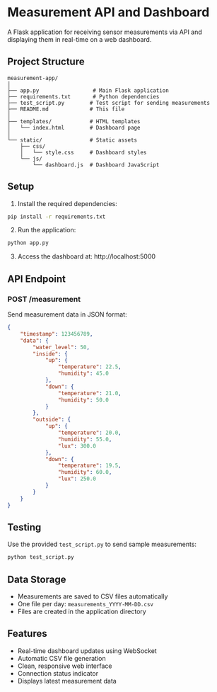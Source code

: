 # Measurement API and Dashboard

A Flask application for receiving sensor measurements via API and displaying them in real-time on a web dashboard.

## Project Structure

```
measurement-app/
│
├── app.py                 # Main Flask application
├── requirements.txt       # Python dependencies
├── test_script.py        # Test script for sending measurements
├── README.md             # This file
│
├── templates/            # HTML templates
│   └── index.html        # Dashboard page
│
└── static/               # Static assets
    ├── css/
    │   └── style.css     # Dashboard styles
    └── js/
        └── dashboard.js  # Dashboard JavaScript
```

## Setup

1. Install the required dependencies:
```bash
pip install -r requirements.txt
```

2. Run the application:
```bash
python app.py
```

3. Access the dashboard at: http://localhost:5000

## API Endpoint

### POST /measurement

Send measurement data in JSON format:

```json
{
    "timestamp": 123456789,
    "data": {
        "water_level": 50,
        "inside": {
            "up": {
                "temperature": 22.5,
                "humidity": 45.0
            },
            "down": {
                "temperature": 21.0,
                "humidity": 50.0
            }
        },
        "outside": {
            "up": {
                "temperature": 20.0,
                "humidity": 55.0,
                "lux": 300.0
            },
            "down": {
                "temperature": 19.5,
                "humidity": 60.0,
                "lux": 250.0
            }
        }
    }
}
```

## Testing

Use the provided `test_script.py` to send sample measurements:

```bash
python test_script.py
```

## Data Storage

- Measurements are saved to CSV files automatically
- One file per day: `measurements_YYYY-MM-DD.csv`
- Files are created in the application directory

## Features

- Real-time dashboard updates using WebSocket
- Automatic CSV file generation
- Clean, responsive web interface
- Connection status indicator
- Displays latest measurement data